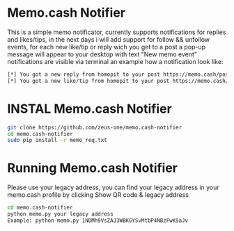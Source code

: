 # Memo.cash Notifier

This is a simple memo notificator, currently supports notifications for replies and likes/tips, in the next days i will add support for follow && unfollow events, for each new like/tip or reply wich you get to a post a pop-up message will appear to your desktop with text "New memo event" notifications are visible via terminal an example how a notification look like:

``` bash
[*] You got a new reply from homopit to your post https://memo.cash/post/a1b5f8082d652335a3c88bff8a2ae5f42a5787c97af1ab21eafb52c51dd45197
[*] You got a new like/tip from homopit to your post https://memo.cash/post/63b29bc8e17dddef2c70aaf9f25da05e38555b3825be5e0dfa5f0bf8b127ee95
```


# INSTAL Memo.cash Notifier
``` bash
git clone https://github.com/zeus-one/memo.cash-notifier
cd memo.cash-notifier
sudo pip install -r memo_req.txt
```

# Running Memo.cash Notifier
Please use your legacy address, you can find your legacy address in your memo.cash profile by clicking  Show QR code & legacy address 
``` bash
cd memo.cash-notifier
python memo.py your legacy address
Example: python memo.py 1NDMh9VsZAJ3WBKGYSvMtbP4NBzFwK9aJv

```
